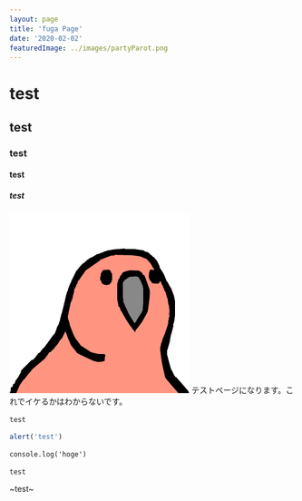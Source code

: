 ```yaml
---
layout: page
title: 'fuga Page'
date: '2020-02-02'
featuredImage: ../images/partyParot.png
---
```


# test

## test

### test

#### test

##### test

![fuga](../images/partyParot.png)
テストページになります。これでイケるかはわからないです。

```
test
```

```js:title=hoge.js
alert('test')
```

```js:title=test
console.log('hoge')
```

`test`

~test~
